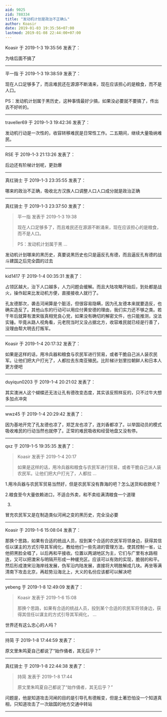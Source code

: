 ```yaml
---
aid: 9025
zid: 788334
title: "发动机计划是政治不正确么"
author: Koasir
date: 2019-01-03 19:35:56+07:00
lastmod: 2019-01-08 22:44:00+07:00
---
```


Koasir 于 2019-1-3 19:35:56 发表了：

为啥后面不搞了

---

平一指 于 2019-1-3 19:38:59 发表了：

现在人口足够多了，而且难民还在源源不断涌来，现在应该担心的是粮食，而不是人口。

PS：发动机计划属于黑历史，这种事情最好少搞，如果没必要就不要搞了，传出去不好听的。

---

traveller69 于 2019-1-3 19:42:36 发表了：

发动机行动是一次性的，收容转移难民是日常性工作。二五期间，继续大量吸纳难民。

---

RSE 于 2019-1-3 21:13:26 发表了：

后边还有阶梯计划呢，更劲爆

---

真红骑士 于 2019-1-3 23:35:55 发表了：

哪来的政治不正确，吸收北方汉族人口调整人口人口成分就是政治正确

---

真红骑士 于 2019-1-3 23:37:50 发表了：

> 平一指 发表于 2019-1-3 19:38
>
> 现在人口足够多了，而且难民还在源源不断涌来，现在应该担心的是粮食，而不是人口。
>
> PS：发动机计划属于黑 ...

发动机计划哪来的黑历史，真要说黑历史也只是逼反孔有德，而且逼反孔有德的战斗建国之后完全圆的过去

---

kid1417 于 2019-1-4 00:35:31 发表了：

占领区越大，治下人口越多，人力问题会缓解。而且大陆攻略开始后，到处都是战火，操作起来比发动机方便，直接接收人就行了。

孔友德那次，袭击河闸算是个脏活，但很容易隐瞒，因为孔友德本来就要造反，也确实造反了。其他山东的行动可以用应付黄安德的理由，我们实力还不够之类。若干年后就算有澳宋版真相党良心党，如果没有确切的解密文件，也只能推测，没法实锤。毕竟从路人视角看，元老院当时又没占据北方，收容难民就已经是行善了，没理由帮大明去打叛军。

---

Koasir 于 2019-1-4 20:17:32 发表了：

如果是这样的话，用冷兵器和粮食与农民军进行贸易，或者干脆自己派人装农民军。让他们把大户打光了，人都拉去东南亚殖民。比阶梯计划里拉朝鲜人和日本人更方便吧

---

duyiqun0203 于 2019-1-4 20:21:02 发表了：

其实澳洲人这个蝴蝶还无法让孔有德改变态度，其实该反照样反的，只不过牛大想多加点冲突

---

wwz45 于 2019-1-4 20:29:42 发表了：

因为基地开完了孔友德也凉了，郑芝龙也凉了，连刘香都凉了。以举国动员的模式吸收难民的行动当然也就停了。正常的难民吸收和经营地盘又没有停。

---

qxz 于 2019-1-5 19:35:35 发表了：

> Koasir 发表于 2019-1-4 20:17
>
> 如果是这样的话，用冷兵器和粮食与农民军进行贸易，或者干脆自己派人装农民军。让他们把大户打光了，人都拉 ...

1.用冷兵器与农民军贸易当然好，但是农民军没有靠海的吧？怎么送货和收款呢？

2.粮食至今大量依赖进口，不适合外卖，和不卖给满清粮食一个道理

3.

冒充农民军又是在制造类似河闸之变的黑历史，完全没必要

---

Koasir 于 2019-1-6 15:08:04 发表了：

那换个思路，如果有合适的统战人员，投到某个合适的农民军将领身边，获得其信任以谋主的方式引导其军阀化，教给他们一些先进的管理方法，使其控制一省，让他把黑脸全唱了，以后再和平接收。位置以两湖地区为主，它们与广里有水路相连，又可以把澳宋与明隔开形成一种缓充区。应该可以有效的实现，脆弱的和平。然后形成澳宋沿海岸线发展，伪军沿内陆发展，直接将大明肢解成几块。再坐等满清南下攻击北京，再趁势沿海北上，大义的名份应该都可以解决吧

---

yebeng 于 2019-1-8 12:49:09 发表了：

> Koasir 发表于 2019-1-6 15:08
>
> 那换个思路，如果有合适的统战人员，投到某个合适的农民军将领身边，获得其信任以谋主的方式引导其军阀化， ...

世界还有这么忠心的人吗？

---

持简 于 2019-1-8 17:44:59 发表了：

原文里朱鸣夏自己都说了“始作俑者，其无后乎？”

---

真红骑士 于 2019-1-8 22:44:38 发表了：

> 持简 发表于 2019-1-8 17:44
>
> 原文里朱鸣夏自己都说了“始作俑者，其无后乎？”

问题是，他是知道攻击河闸的目的是引导孔有德叛变，但是土著恐怕没一个知道真相，只知道攻击了一次敌国的地方交通中转站

---

